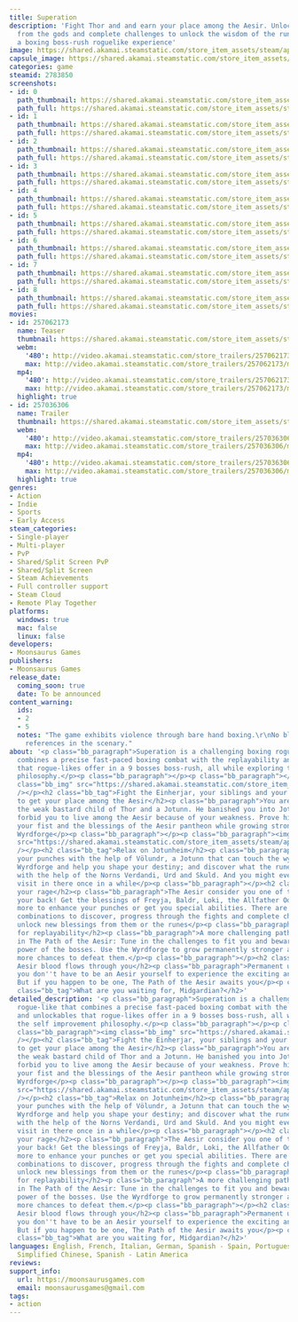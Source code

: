 ```yaml
---
title: Superation
description: 'Fight Thor and and earn your place among the Aesir. Unlock new blessings
  from the gods and complete challenges to unlock the wisdom of the runes in Superation:
  a boxing boss-rush roguelike experience'
image: https://shared.akamai.steamstatic.com/store_item_assets/steam/apps/2783850/header.jpg?t=1732328964
capsule_image: https://shared.akamai.steamstatic.com/store_item_assets/steam/apps/2783850/ccdc0bf9d502ee23065b92095729ed3505f2d55b/capsule_231x87.jpg?t=1732328964
categories: game
steamid: 2783850
screenshots:
- id: 0
  path_thumbnail: https://shared.akamai.steamstatic.com/store_item_assets/steam/apps/2783850/ss_af2ec9ad2d0e3d03dec2f80da9dd369ed3aa8890.600x338.jpg?t=1732328964
  path_full: https://shared.akamai.steamstatic.com/store_item_assets/steam/apps/2783850/ss_af2ec9ad2d0e3d03dec2f80da9dd369ed3aa8890.1920x1080.jpg?t=1732328964
- id: 1
  path_thumbnail: https://shared.akamai.steamstatic.com/store_item_assets/steam/apps/2783850/ss_f4ccd9ecf2270dc52daa57669339b54fed04eeff.600x338.jpg?t=1732328964
  path_full: https://shared.akamai.steamstatic.com/store_item_assets/steam/apps/2783850/ss_f4ccd9ecf2270dc52daa57669339b54fed04eeff.1920x1080.jpg?t=1732328964
- id: 2
  path_thumbnail: https://shared.akamai.steamstatic.com/store_item_assets/steam/apps/2783850/ss_d8ef343c88467b8c877ee61b39b789123f12f1e6.600x338.jpg?t=1732328964
  path_full: https://shared.akamai.steamstatic.com/store_item_assets/steam/apps/2783850/ss_d8ef343c88467b8c877ee61b39b789123f12f1e6.1920x1080.jpg?t=1732328964
- id: 3
  path_thumbnail: https://shared.akamai.steamstatic.com/store_item_assets/steam/apps/2783850/ss_760e67ce91bf54cfe4a2e3a18175d2b0eb37b6dc.600x338.jpg?t=1732328964
  path_full: https://shared.akamai.steamstatic.com/store_item_assets/steam/apps/2783850/ss_760e67ce91bf54cfe4a2e3a18175d2b0eb37b6dc.1920x1080.jpg?t=1732328964
- id: 4
  path_thumbnail: https://shared.akamai.steamstatic.com/store_item_assets/steam/apps/2783850/ss_41074700f8745884247c53c313e2ff2c241b02fc.600x338.jpg?t=1732328964
  path_full: https://shared.akamai.steamstatic.com/store_item_assets/steam/apps/2783850/ss_41074700f8745884247c53c313e2ff2c241b02fc.1920x1080.jpg?t=1732328964
- id: 5
  path_thumbnail: https://shared.akamai.steamstatic.com/store_item_assets/steam/apps/2783850/ss_96db462809a44f14ba13b48894c0aa8486eb809a.600x338.jpg?t=1732328964
  path_full: https://shared.akamai.steamstatic.com/store_item_assets/steam/apps/2783850/ss_96db462809a44f14ba13b48894c0aa8486eb809a.1920x1080.jpg?t=1732328964
- id: 6
  path_thumbnail: https://shared.akamai.steamstatic.com/store_item_assets/steam/apps/2783850/ss_5224dc24eb81adc86b38a17bf12e3287de12f45c.600x338.jpg?t=1732328964
  path_full: https://shared.akamai.steamstatic.com/store_item_assets/steam/apps/2783850/ss_5224dc24eb81adc86b38a17bf12e3287de12f45c.1920x1080.jpg?t=1732328964
- id: 7
  path_thumbnail: https://shared.akamai.steamstatic.com/store_item_assets/steam/apps/2783850/ss_6c4818cdc7617669e227105eb0fee61a19728c04.600x338.jpg?t=1732328964
  path_full: https://shared.akamai.steamstatic.com/store_item_assets/steam/apps/2783850/ss_6c4818cdc7617669e227105eb0fee61a19728c04.1920x1080.jpg?t=1732328964
- id: 8
  path_thumbnail: https://shared.akamai.steamstatic.com/store_item_assets/steam/apps/2783850/ss_e67e6232331638eb450a9408aa1521ba9ff5d38c.600x338.jpg?t=1732328964
  path_full: https://shared.akamai.steamstatic.com/store_item_assets/steam/apps/2783850/ss_e67e6232331638eb450a9408aa1521ba9ff5d38c.1920x1080.jpg?t=1732328964
movies:
- id: 257062173
  name: Teaser
  thumbnail: https://shared.akamai.steamstatic.com/store_item_assets/steam/apps/257062173/11af2758a0f40b8830cab3d7719846fa72f7bb72/movie_600x337.jpg?t=1728177277
  webm:
    '480': http://video.akamai.steamstatic.com/store_trailers/257062173/movie480_vp9.webm?t=1728177277
    max: http://video.akamai.steamstatic.com/store_trailers/257062173/movie_max_vp9.webm?t=1728177277
  mp4:
    '480': http://video.akamai.steamstatic.com/store_trailers/257062173/movie480.mp4?t=1728177277
    max: http://video.akamai.steamstatic.com/store_trailers/257062173/movie_max.mp4?t=1728177277
  highlight: true
- id: 257036306
  name: Trailer
  thumbnail: https://shared.akamai.steamstatic.com/store_item_assets/steam/apps/257036306/movie.293x165.jpg?t=1728177281
  webm:
    '480': http://video.akamai.steamstatic.com/store_trailers/257036306/movie480_vp9.webm?t=1728177281
    max: http://video.akamai.steamstatic.com/store_trailers/257036306/movie_max_vp9.webm?t=1728177281
  mp4:
    '480': http://video.akamai.steamstatic.com/store_trailers/257036306/movie480.mp4?t=1728177281
    max: http://video.akamai.steamstatic.com/store_trailers/257036306/movie_max.mp4?t=1728177281
  highlight: true
genres:
- Action
- Indie
- Sports
- Early Access
steam_categories:
- Single-player
- Multi-player
- PvP
- Shared/Split Screen PvP
- Shared/Split Screen
- Steam Achievements
- Full controller support
- Steam Cloud
- Remote Play Together
platforms:
  windows: true
  mac: false
  linux: false
developers:
- Moonsaurus Games
publishers:
- Moonsaurus Games
release_date:
  coming_soon: true
  date: To be announced
content_warning:
  ids:
  - 2
  - 5
  notes: "The game exhibits violence through bare hand boxing.\r\nNo blood. Alcohol
    references in the scenary."
about: '<p class="bb_paragraph">Superation is a challenging boxing rogue-like that
  combines a precise fast-paced boxing combat with the replayability and unlockables
  that rogue-likes offer in a 9 bosses boss-rush, all while exploring the self improvement
  philosophy.</p><p class="bb_paragraph"></p><p class="bb_paragraph"></p><p class="bb_paragraph"><img
  class="bb_img" src="https://shared.akamai.steamstatic.com/store_item_assets/steam/apps/2783850/extras/1-2.png?t=1732328964"
  /></p><h2 class="bb_tag">Fight the Einherjar, your siblings and your own father
  to get your place among the Aesir</h2><p class="bb_paragraph">You are Thoridar,
  the weak bastard child of Thor and a Jotunn. He banished you into Jotunheim and
  forbid you to live among the Aesir because of your weakness. Prove him wrong using
  your fist and the blessings of the Aesir pantheon while growing stronger using the
  Wyrdforge</p><p class="bb_paragraph"></p><p class="bb_paragraph"><img class="bb_img"
  src="https://shared.akamai.steamstatic.com/store_item_assets/steam/apps/2783850/extras/2.png?t=1732328964"
  /></p><h2 class="bb_tag">Relax on Jotunheim</h2><p class="bb_paragraph">Upgrade
  your punches with the help of Völundr, a Jotunn that can touch the wyrd using his
  Wyrdforge and help you shape your destiny; and discover what the runes foretold
  with the help of the Norns Verdandi, Urd and Skuld. And you might even get some
  visit in there once in a while</p><p class="bb_paragraph"></p><h2 class="bb_tag">Unleash
  your rage</h2><p class="bb_paragraph">The Aesir consider you one of them and have
  your back! Get the blessings of Freyja, Baldr, Loki, the Allfather Odin and many
  more to enhance your punches or get you special abilities. There are thousands of
  combinations to discover, progress through the fights and complete challenges to
  unlock new blessings from them or the runes</p><p class="bb_paragraph"></p><h2 class="bb_tag">Build
  for replayability</h2><p class="bb_paragraph">A more challenging path awaits you
  in The Path of the Aesir: Tune in the challenges to fit you and beware of the great
  power of the bosses. Use the Wyrdforge to grow permanently stronger and give yourself
  more chances to defeat them.</p><p class="bb_paragraph"></p><h2 class="bb_tag">The
  Aesir blood flows through you</h2><p class="bb_paragraph">Permanent upgrades mean
  you don''t have to be an Aesir yourself to experience the exciting and precise combat.
  But if you happen to be one, The Path of the Aesir awaits you</p><p class="bb_paragraph"></p><h2
  class="bb_tag">What are you waiting for, Midgardian?</h2>'
detailed_description: '<p class="bb_paragraph">Superation is a challenging boxing
  rogue-like that combines a precise fast-paced boxing combat with the replayability
  and unlockables that rogue-likes offer in a 9 bosses boss-rush, all while exploring
  the self improvement philosophy.</p><p class="bb_paragraph"></p><p class="bb_paragraph"></p><p
  class="bb_paragraph"><img class="bb_img" src="https://shared.akamai.steamstatic.com/store_item_assets/steam/apps/2783850/extras/1-2.png?t=1732328964"
  /></p><h2 class="bb_tag">Fight the Einherjar, your siblings and your own father
  to get your place among the Aesir</h2><p class="bb_paragraph">You are Thoridar,
  the weak bastard child of Thor and a Jotunn. He banished you into Jotunheim and
  forbid you to live among the Aesir because of your weakness. Prove him wrong using
  your fist and the blessings of the Aesir pantheon while growing stronger using the
  Wyrdforge</p><p class="bb_paragraph"></p><p class="bb_paragraph"><img class="bb_img"
  src="https://shared.akamai.steamstatic.com/store_item_assets/steam/apps/2783850/extras/2.png?t=1732328964"
  /></p><h2 class="bb_tag">Relax on Jotunheim</h2><p class="bb_paragraph">Upgrade
  your punches with the help of Völundr, a Jotunn that can touch the wyrd using his
  Wyrdforge and help you shape your destiny; and discover what the runes foretold
  with the help of the Norns Verdandi, Urd and Skuld. And you might even get some
  visit in there once in a while</p><p class="bb_paragraph"></p><h2 class="bb_tag">Unleash
  your rage</h2><p class="bb_paragraph">The Aesir consider you one of them and have
  your back! Get the blessings of Freyja, Baldr, Loki, the Allfather Odin and many
  more to enhance your punches or get you special abilities. There are thousands of
  combinations to discover, progress through the fights and complete challenges to
  unlock new blessings from them or the runes</p><p class="bb_paragraph"></p><h2 class="bb_tag">Build
  for replayability</h2><p class="bb_paragraph">A more challenging path awaits you
  in The Path of the Aesir: Tune in the challenges to fit you and beware of the great
  power of the bosses. Use the Wyrdforge to grow permanently stronger and give yourself
  more chances to defeat them.</p><p class="bb_paragraph"></p><h2 class="bb_tag">The
  Aesir blood flows through you</h2><p class="bb_paragraph">Permanent upgrades mean
  you don''t have to be an Aesir yourself to experience the exciting and precise combat.
  But if you happen to be one, The Path of the Aesir awaits you</p><p class="bb_paragraph"></p><h2
  class="bb_tag">What are you waiting for, Midgardian?</h2>'
languages: English, French, Italian, German, Spanish - Spain, Portuguese - Portugal,
  Simplified Chinese, Spanish - Latin America
reviews:
support_info:
  url: https://moonsaurusgames.com
  email: moonsaurusgames@gmail.com
tags:
- action
---
```


